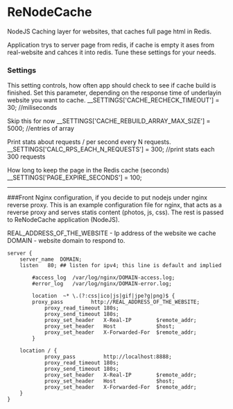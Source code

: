 # ReNodeCache
NodeJS Caching layer for websites, that caches full page html in Redis.

Application trys to server page from redis, if cache is empty it ases from real-website and cahces it into redis.
Tune these settings for your needs.

### Settings
This setting controls, how often app should check to see if cache build is finished.
Set this parameter, depending on the response time of underlayin website you want to cache.
__SETTINGS['CACHE_RECHECK_TIMEOUT'] = 30; //miliseconds

Skip this for now
__SETTINGS['CACHE_REBUILD_ARRAY_MAX_SIZE'] = 5000; //entries of array

Print stats about requests / per second every N requests.
__SETTINGS['CALC_RPS_EACH_N_REQUESTS'] = 300; //print stats each 300 requests

How long to keep the page in the Redis cache (seconds)
__SETTINGS['PAGE_EXPIRE_SECONDS'] = 100;


--------------------------
###Front Nginx configuration, if you decide to put nodejs under nginx reverse proxy.
This is an example configuration file for nginx, that acts as a reverse proxy and serves statis content (photos, js, css).
The rest is passed to ReNodeCache application (NodeJS).

REAL_ADDRESS_OF_THE_WEBSITE  - Ip address of the website we cache
DOMAIN - website domain to respond to.

```
server {
	server_name  DOMAIN;
	listen   80; ## listen for ipv4; this line is default and implied

        #access_log  /var/log/nginx/DOMAIN-access.log;
        #error_log   /var/log/nginx/DOMAIN-error.log;

        location  ~* \.(?:css|ico|js|gif|jpe?g|png)$ {
	    proxy_pass	       http://REAL_ADDRESS_OF_THE_WEBSITE;
            proxy_read_timeout 180s;
            proxy_send_timeout 180s;
            proxy_set_header   X-Real-IP        $remote_addr;
            proxy_set_header   Host             $host;
            proxy_set_header   X-Forwarded-For  $remote_addr;
        }

	location / {
            proxy_pass         http://localhost:8888;
            proxy_read_timeout 180s;
            proxy_send_timeout 180s;
            proxy_set_header   X-Real-IP        $remote_addr;
            proxy_set_header   Host             $host;
            proxy_set_header   X-Forwarded-For  $remote_addr;	    
	}
}
```
